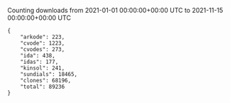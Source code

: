 
Counting downloads from 2021-01-01 00:00:00+00:00 UTC to 2021-11-15 00:00:00+00:00 UTC

```
{
    "arkode": 223,
    "cvode": 1223,
    "cvodes": 273,
    "ida": 438,
    "idas": 177,
    "kinsol": 241,
    "sundials": 18465,
    "clones": 68196,
    "total": 89236
}
```
